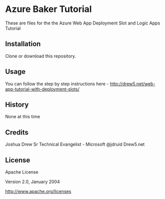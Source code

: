 # Azure Baker Tutorial

These are files for the the Azure Web App Deployment Slot and Logic Apps Tutorial

## Installation

Clone or download this repository.

## Usage

You can follow the step by step instructions here - http://drew5.net/web-app-tutorial-with-deployment-slots/

## History

None at this time

## Credits

Joshua Drew
Sr Technical Evangelist - Microsoft
@jdruid
Drew5.net

## License

Apache License 

Version 2.0, January 2004 

http://www.apache.org/licenses
